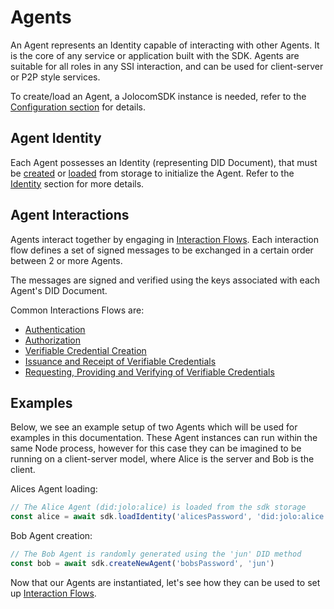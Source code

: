 # Agents

An Agent represents an Identity capable of interacting with other Agents. It is the core of any service or application built with the SDK.
Agents are suitable for all roles in any SSI interaction, and can be used for client-server or P2P style services.

To create/load an Agent, a JolocomSDK instance is needed, refer to the [Configuration section](./sdk_install_conf.md#instantiating-the-jolocom-sdk) for details.

## Agent Identity
Each Agent possesses an Identity (representing DID Document), that must be
[created](../identity/#creating-an-identity) or [loaded](../identity/#loading-an-identity) from storage to initialize the Agent. Refer to the
[Identity](../identity/) section for more details.


## Agent Interactions
Agents interact together by engaging in [Interaction Flows](interaction_flows.md). Each interaction flow defines a set of signed messages to be exchanged in a certain order between 2 or more Agents.

The messages are signed and verified using the keys associated with each Agent's
DID Document.

Common Interactions Flows are:

- [Authentication](interaction_flows.md#authentication)
- [Authorization](interaction_flows.md#authorization)
- [Verifiable Credential Creation](credentials.md)
- [Issuance and Receipt of Verifiable Credentials](interaction_flows.md#verifiable-credential-issuance)
- [Requesting, Providing and Verifying of Verifiable Credentials](interaction_flows.md#credential-verification)

## Examples

Below, we see an example setup of two Agents which will be used for examples in this documentation. These Agent instances can run within the same Node process, however for this case they can be imagined to be running on a client-server model, where Alice is the server and Bob is the client.

Alices Agent loading:

```typescript
// The Alice Agent (did:jolo:alice) is loaded from the sdk storage
const alice = await sdk.loadIdentity('alicesPassword', 'did:jolo:alice')
```

Bob Agent creation:

```typescript
// The Bob Agent is randomly generated using the 'jun' DID method
const bob = await sdk.createNewAgent('bobsPassword', 'jun')
```

Now that our Agents are instantiated, let's see how they can be used to set up [Interaction Flows](./interaction_flows.md).
